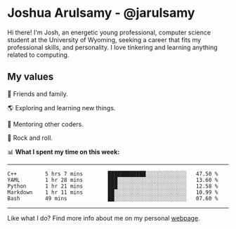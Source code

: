 # Joshua Arulsamy - @jarulsamy

Hi there! I'm Josh, an energetic young professional, computer science student at the University of Wyoming, seeking a career that fits my professional skills, and personality. I love tinkering and learning anything related to computing.

## My values

:yellow_heart: Friends and family.

:earth_americas: Exploring and learning new things.

:book: Mentoring other coders.

:guitar: Rock and roll.

:bar_chart: **What I spent my time on this week:**

------
<!--START_SECTION:waka-->
```text
C++         5 hrs 7 mins        ████████████░░░░░░░░░░░░░   47.50 % 
YAML        1 hr 28 mins        ███░░░░░░░░░░░░░░░░░░░░░░   13.60 % 
Python      1 hr 21 mins        ███░░░░░░░░░░░░░░░░░░░░░░   12.58 % 
Markdown    1 hr 11 mins        ██░░░░░░░░░░░░░░░░░░░░░░░   10.99 % 
Bash        49 mins             ██░░░░░░░░░░░░░░░░░░░░░░░   07.60 %
```
<!--END_SECTION:waka-->
------

Like what I do? Find more info about me on my personal [webpage](https://arulsamy.me).
